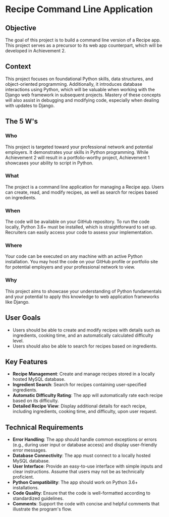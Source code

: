 # Recipe Command Line Application

## Objective
The goal of this project is to build a command line version of a Recipe app. This project serves as a precursor to its web app counterpart, which will be developed in Achievement 2.

## Context
This project focuses on foundational Python skills, data structures, and object-oriented programming. Additionally, it introduces database interactions using Python, which will be valuable when working with the Django web framework in subsequent projects. Mastery of these concepts will also assist in debugging and modifying code, especially when dealing with updates to Django.

## The 5 W's

### Who
This project is targeted toward your professional network and potential employers. It demonstrates your skills in Python programming. While Achievement 2 will result in a portfolio-worthy project, Achievement 1 showcases your ability to script in Python.

### What
The project is a command line application for managing a Recipe app. Users can create, read, and modify recipes, as well as search for recipes based on ingredients.

### When
The code will be available on your GitHub repository. To run the code locally, Python 3.6+ must be installed, which is straightforward to set up. Recruiters can easily access your code to assess your implementation.

### Where
Your code can be executed on any machine with an active Python installation. You may host the code on your GitHub profile or portfolio site for potential employers and your professional network to view.

### Why
This project aims to showcase your understanding of Python fundamentals and your potential to apply this knowledge to web application frameworks like Django.

## User Goals
- Users should be able to create and modify recipes with details such as ingredients, cooking time, and an automatically calculated difficulty level.
- Users should also be able to search for recipes based on ingredients.

## Key Features
- **Recipe Management**: Create and manage recipes stored in a locally hosted MySQL database.
- **Ingredient Search**: Search for recipes containing user-specified ingredients.
- **Automatic Difficulty Rating**: The app will automatically rate each recipe based on its difficulty.
- **Detailed Recipe View**: Display additional details for each recipe, including ingredients, cooking time, and difficulty, upon user request.

## Technical Requirements
- **Error Handling**: The app should handle common exceptions or errors (e.g., during user input or database access) and display user-friendly error messages.
- **Database Connectivity**: The app must connect to a locally hosted MySQL database.
- **User Interface**: Provide an easy-to-use interface with simple inputs and clear instructions. Assume that users may not be as technically proficient.
- **Python Compatibility**: The app should work on Python 3.6+ installations.
- **Code Quality**: Ensure that the code is well-formatted according to standardized guidelines.
- **Comments**: Support the code with concise and helpful comments that illustrate the program's flow.